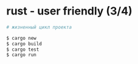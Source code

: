 
# rust - user friendly                         (3/4)

```bash
# жизненный цикл проекта

$ cargo new
$ cargo build
$ cargo test
$ cargo run












